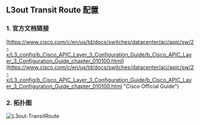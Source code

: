 ## L3out Transit Route 配置

### 1. 官方文档链接
[https://www.cisco.com/c/en/us/td/docs/switches/datacenter/aci/apic/sw/2-x/L3_config/b_Cisco_APIC_Layer_3_Configuration_Guide/b_Cisco_APIC_Layer_3_Configuration_Guide_chapter_010100.html](https://www.cisco.com/c/en/us/td/docs/switches/datacenter/aci/apic/sw/2-x/L3_config/b_Cisco_APIC_Layer_3_Configuration_Guide/b_Cisco_APIC_Layer_3_Configuration_Guide_chapter_010100.html "Cisco Official Guide")

### 2. 拓扑图
![L3out-TransitRoute](https://github.com/syz2000/cisco-aci-troubleshooting/blob/master/resource/L3out-TransitRoute.png)
